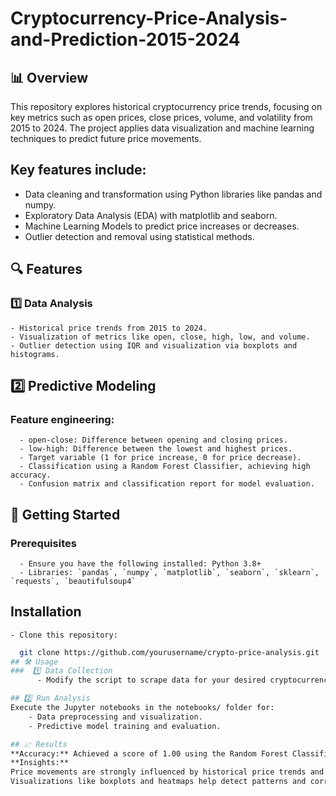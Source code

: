 # Cryptocurrency-Price-Analysis-and-Prediction-2015-2024
## 📊 Overview
This repository explores historical cryptocurrency price trends, focusing on key metrics such as open prices, close prices, volume, and volatility from 2015 to 2024. The project applies data visualization and machine learning techniques to predict future price movements.

## Key features include:

- Data cleaning and transformation using Python libraries like pandas and numpy.
- Exploratory Data Analysis (EDA) with matplotlib and seaborn.
- Machine Learning Models to predict price increases or decreases.
- Outlier detection and removal using statistical methods.
## 🔍 Features
###  1️⃣ Data Analysis
    - Historical price trends from 2015 to 2024.
    - Visualization of metrics like open, close, high, low, and volume.
    - Outlier detection using IQR and visualization via boxplots and histograms.
## 2️⃣ Predictive Modeling
###   Feature engineering:
      - open-close: Difference between opening and closing prices.
      - low-high: Difference between the lowest and highest prices.
      - Target variable (1 for price increase, 0 for price decrease).
      - Classification using a Random Forest Classifier, achieving high accuracy.
      - Confusion matrix and classification report for model evaluation.
## 🚀 Getting Started
###   Prerequisites
      - Ensure you have the following installed: Python 3.8+
      - Libraries: `pandas`, `numpy`, `matplotlib`, `seaborn`, `sklearn`, `requests`, `beautifulsoup4`
## Installation
    - Clone this repository:
```bash
  git clone https://github.com/yourusername/crypto-price-analysis.git
## 🛠️ Usage
###  1️⃣ Data Collection
      - Modify the script to scrape data for your desired cryptocurrency: "ETH-USD" (I USE)

## 2️⃣ Run Analysis
Execute the Jupyter notebooks in the notebooks/ folder for:
    - Data preprocessing and visualization.
    - Predictive model training and evaluation.

## 📈 Results
**Accuracy:** Achieved a score of 1.00 using the Random Forest Classifier on the test dataset.
**Insights:**
Price movements are strongly influenced by historical price trends and trading volume.
Visualizations like boxplots and heatmaps help detect patterns and correlations.
